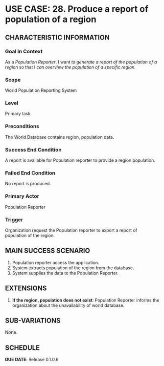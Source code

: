 # USE CASE: 28. Produce a report of population of a region

## CHARACTERISTIC INFORMATION

### Goal in Context
As a *Population Reporter*, I want *to generate a report of the population of a region* so that I *can overview the population of a specific region.*

### Scope
World Population Reporting System

### Level
Primary task.

### Preconditions
The World Database contains region, population data.

### Success End Condition
A report is available for Population reporter to provide a region population.

### Failed End Condition
No report is produced.

### Primary Actor
Population Reporter

### Trigger
Organization request the Population reporter to export a report of population of the region.

## MAIN SUCCESS SCENARIO
1. Population reporter access the application.
2. System extracts population of the region from the database.
3. System supplies the data to the Population Reporter.

## EXTENSIONS
1. **If the region, population does not exist**:
    Population Reporter informs the organization about the unavailability of world database.

## SUB-VARIATIONS
None.

## SCHEDULE
**DUE DATE**: Release 0.1.0.6